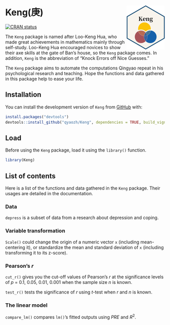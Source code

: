 
<!-- README.md is generated from README.Rmd. Please edit that file -->

# Keng(庚) <img src="man/figures/logo.png" align="right" height="139" alt="Keng" />

<!-- badges: start -->

[![CRAN
status](https://www.r-pkg.org/badges/version/Keng)](https://CRAN.R-project.org/package=Keng)
<!-- badges: end -->

The `Keng` package is named after Loo-Keng Hua, who made great
achievements in mathematics mainly through self-study. Loo-Keng Hua
encouraged novices to show their axe skills at the gate of Ban’s house,
so the `Keng` package comes. In addition, `Keng` is the abbreviation of
“Knock Errors off Nice Guesses.”

The `Keng` package aims to automate the computations Qingyao repeat in
his psychological research and teaching. Hope the functions and data
gathered in this package help to ease your life.

## Installation

You can install the development version of `Keng` from
[GitHub](https://github.com/) with:

``` r
install.packages("devtools")
devtools::install_github("qyaozh/Keng", dependencies = TRUE, build_vignettes = TRUE)
```

## Load

Before using the `Keng` package, load it using the `library()` function.

``` r
library(Keng)
```

## List of contents

Here is a list of the functions and data gathered in the `Keng` package.
Their usages are detailed in the documentation.

### Data

`depress` is a subset of data from a research about depression and
coping.

### Variable transformation

`Scale()` could change the origin of a numeric vector `x` (including
mean-centering it), or standardize the mean and standard deviation of
`x` (including transforming it to its z-score).

### Pearson’s *r*

`cut_r()` gives you the cut-off values of Pearson’s *r* at the
significance levels of *p* = 0.1, 0.05, 0.01, 0.001 when the sample size
*n* is known.

`test_r()` tests the significance of *r* using *t*-test when *r* and *n*
is known.

### The linear model

`compare_lm()` compares `lm()`’s fitted outputs using *PRE* and
*R*<sup>2</sup>.
